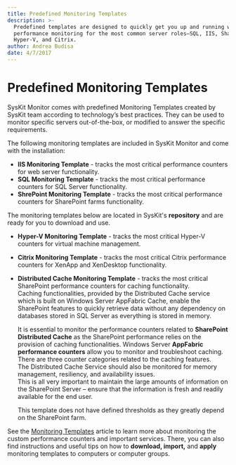 ```yaml
---
title: Predefined Monitoring Templates
description: >-
  Predefined templates are designed to quickly get you up and running with
  performance monitoring for the most common server roles—SQL, IIS, SharePoint,
  Hyper-V, and Citrix.
author: Andrea Budisa
date: 4/7/2017
---
```


# Predefined Monitoring Templates

SysKit Monitor comes with predefined Monitoring Templates created by SysKit team according to technology’s best practices. They can be used to monitor specific servers out-of-the-box, or modified to answer the specific requirements.

The following monitoring templates are included in SysKit Monitor and come with the installation:

* **IIS Monitoring Template** - tracks the most critical performance counters for web server functionality.
* **SQL Monitoring Template** - tracks the most critical performance counters for SQL Server functionality.
* **ShrePoint Monitoring Template** - tracks the most critical performance counters for SharePoint farms functionality.

The monitoring templates below are located in SysKit's **repository** and are ready for you to download and use.

* **Hyper-V Monitoring Template** - tracks the most critical Hyper-V counters for virtual machine management.
* **Citrix Monitoring Template** - tracks the most critical Citrix performance counters for XenApp and XenDesktop functionality.
* **Distributed Cache Monitoring Template** - tracks the most critical SharePoint performance counters for caching functionality.  
  Caching functionalities, provided by the Distributed Cache service which is built on Windows Server AppFabric Cache, enable the SharePoint features to quickly retrieve data without any dependency on databases stored in SQL Server as everything is stored in memory.

  It is essential to monitor the performance counters related to **SharePoint Distributed Cache** as the SharePoint performance relies on the provision of caching functionalities. Windows Server **AppFabric performance counters** allow you to monitor and troubleshoot caching. There are three counter categories related to the caching features.  
  The Distributed Cache Service should also be monitored for memory management, resiliency, and availability issues.  
  This is all very important to maintain the large amounts of information on the SharePoint Server – ensure that the information is fresh and readily available for the end user.

  This template does not have defined thresholds as they greatly depend on the SharePoint farm.

See the [Monitoring Templates](../../get-to-know-syskit-monitor/administration/monitoring-templates.md) article to learn more about monitoring the custom performance counters and important services. There, you can also find instructions and useful tips on how to **download, import,** and **apply** monitoring templates to computers or computer groups.

